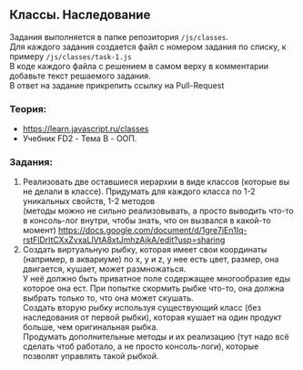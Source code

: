 ## Классы. Наследование

Задания выполняется в папке репозитория `/js/classes`.  
Для каждого задания создается файл с номером задания по списку, к примеру `/js/classes/task-1.js`  
В коде каждого файла с решением в самом верху в комментарии добавьте текст решаемого задания.  
В ответ на задание прикрепить ссылку на Pull-Request

### Теория:
* https://learn.javascript.ru/classes
* Учебник FD2 - Тема B - ООП.

### Задания:
1. Реализовать две оставшиеся иерархии в виде классов (которые вы не делали в классе). Придумать для каждого класса по 1-2 уникальных свойств, 1-2 методов  
(методы можно не сильно реализовывать, а просто выводить что-то в консоль-лог внутри, чтобы знать, что он вызвался в какой-то момент)
https://docs.google.com/document/d/1gre7iEn1Iq-rstFlDrltCXxZvxaLlVtA8xtJmhzAjkA/edit?usp=sharing 
1. Создать виртуальную рыбку, которая имеет свои координаты (например, в аквариуме) по x, y и z, у нее есть цвет, размер, она двигается, кушает, может размножаться.  
У неё должно быть приватное поле содержащее многообразие еды которое она ест. При попытке скормить рыбке что-то, она должна выбрать только то, что она может скушать.  
Создать вторую рыбку используя существующий класс (без наследования от первой рыбки), которая кушает на один продукт больше, чем оригинальная рыбка.  
Продумать дополнительные методы и их реализацию (тут надо всё сделать чтоб работало, а не просто консоль-логи), которые позволят управлять такой рыбкой.
